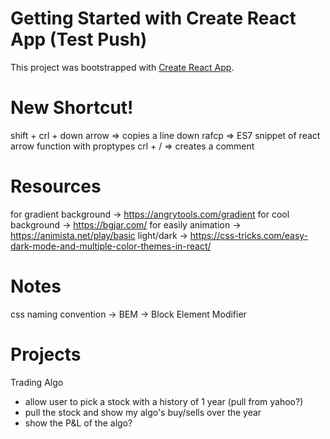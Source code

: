 # Getting Started with Create React App (Test Push)

This project was bootstrapped with [Create React App](https://github.com/facebook/create-react-app).

# New Shortcut!

shift + crl + down arrow => copies a line down
rafcp => ES7 snippet of react arrow function with proptypes
crl + / => creates a comment

# Resources

for gradient background -> https://angrytools.com/gradient
for cool background -> https://bgjar.com/
for easily animation -> https://animista.net/play/basic
light/dark -> https://css-tricks.com/easy-dark-mode-and-multiple-color-themes-in-react/

# Notes

css naming convention -> BEM -> Block Element Modifier

# Projects

Trading Algo

- allow user to pick a stock with a history of 1 year (pull from yahoo?)
- pull the stock and show my algo's buy/sells over the year
- show the P&L of the algo?
